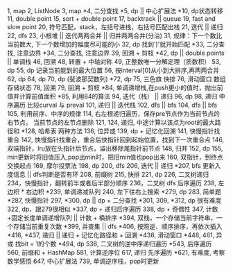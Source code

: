 1, map
2, ListNode
3, map
*4, 二分查找
*5, dp || 中心扩展法
*10, dp状态转移
11, double point 
15, sort + double point
17, backtrack || queue
19, fast and slow point
20, 符号匹配，stack，左括号进栈，右括号匹配出栈
21, 迭代 || 递归
22, dfs
23, 小根堆 || 迭代两两合并 || 归并两两合并(分治)
31, 规律：下一个数比当前数大, 下一个数增加的幅度尽可能的小
32, dp 找到')'就开始匹配
*33, 二分查找, 注意边界
*34, 二分查找, 注意边界
39, 回溯 + 剪枝
*42, dp || double points || 单调栈
46, 回溯
48, 转置 + 中轴对称
49, 正整数唯一分解定理（质数积）
53, dp
55, dp 记录当前能到的最大位置
56, 按interval[0]从小到大排序,再两两合并
62, dp
64, dp
70, dp (斐波那契数列)
*72, dp
75, 三色旗 快排
76, 滑动窗口 数组存储状态
78, 回溯
79, 回溯 + 剪枝
*84, 单调递增栈,在push更小的值时，抛出前值并计算前值面积
*85, 利用84的算法
94, 迭代（栈） || 递归
96, dp
98, 递归 中序遍历 比较curval 与 preval 
101, 递归 || 迭代栈
102, dfs || bfs
104, dfs || bfs 
105, 利用前序、中序的规律
114, 右左根递归遍历，保存pre节点作为当前节点的右节点， 当前节点的左节点删除
121, 
124, 递归, 中途计算以该点为root的最大路径和
*128, 哈希表 两种方法
136, 位异或
139, dp + 记忆化回溯
141, 快慢指针找重合
142, 快慢指针找重合，重合后快指针回到起始位置，找到下一次重合点
146, 双端指针，lru放在头指针后节点，溢出移除尾指针前节点
148, 归并
152, dp
155, min更新时将旧值压入,pop出min时，把旧min值也pop出来
160, 双指针，到终点交换起点
169, 摩尔投票法
198, dp
200, dfs
206, 迭代 || 递归
*207, bfs 更新入度信息 || dfs判断是否有环
208, 前缀树
215, 快排
221, dp
226, 二叉树递归
234，快慢指针，翻转前半或者后半部分顺序
236，二叉树 dfs 后序遍历
238, 左边积 * 右边积
*239, 单调递减队列
240, 左下往右上搜索
*279, dp
283, 简单题
*287, 快慢指针
297,
*300, dp || dp + 二分查找
*301, 
309,
*312, dp 很有难度
322, dp，跟279很相似
*337, dp + 递归后序遍历
338, dp + 奇偶性
347, 计数+固定长度单调递增队列 || 计数 + 桶排序
*394, 双栈，一个存储当前字符串，一个存储当前重复次数
*399, 并查集 || dfs
*406, 按照逆、顺序排序，再依次插入
*416,
*437, 递归 || 递归 + 记忆化路径和 + 回溯
*438, 滑动窗口
*448,
461, 异或 找bit = 1的个数
*494, dp
538, 二叉树的逆中序递归遍历
*543, 后序遍历
560, 前缀和 + HashMap
581, 计算逆序位
617, 递归 先序遍历
*621, 有难度, 考察数学感悟
647, 中心扩展法
739, 单调逆序栈，pop时更新